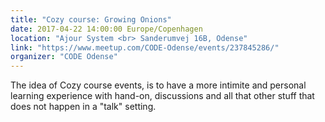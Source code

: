 ```yaml
---
title: "Cozy course: Growing Onions"
date: 2017-04-22 14:00:00 Europe/Copenhagen
location: "Ajour System <br> Sanderumvej 16B, Odense"
link: "https://www.meetup.com/CODE-Odense/events/237845286/"
organizer: "CODE Odense"
---
```

The idea of Cozy course events, is to have a more intimite and personal learning experience with hand-on, discussions and all that other stuff that does not happen in a "talk" setting.
